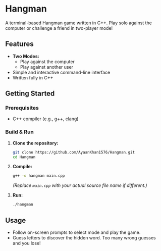 # Hangman

A terminal-based Hangman game written in C++. Play solo against the computer or challenge a friend in two-player mode!

## Features

- **Two Modes:**  
  - Play against the computer
  - Play against another user
- Simple and interactive command-line interface
- Written fully in C++

## Getting Started

### Prerequisites

- C++ compiler (e.g., g++, clang)

### Build & Run

1. **Clone the repository:**
   ```bash
   git clone https://github.com/AyaanKhan1576/Hangman.git
   cd Hangman
   ```
2. **Compile:**
   ```bash
   g++ -o hangman main.cpp
   ```
   *(Replace `main.cpp` with your actual source file name if different.)*

3. **Run:**
   ```bash
   ./hangman
   ```

## Usage

- Follow on-screen prompts to select mode and play the game.
- Guess letters to discover the hidden word. Too many wrong guesses and you lose!
